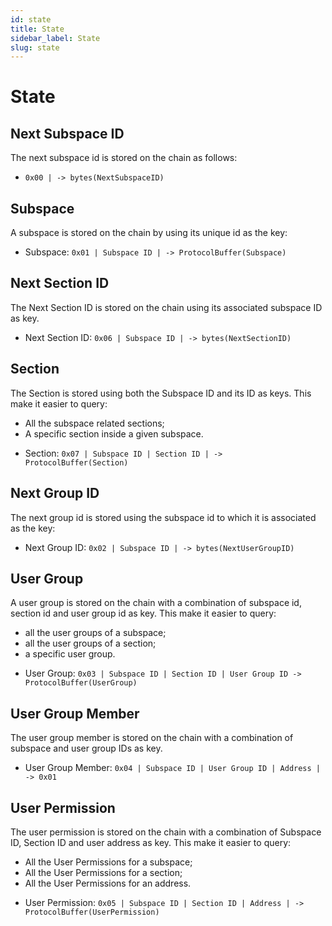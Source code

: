 ```yaml
---
id: state
title: State
sidebar_label: State
slug: state
---
```


# State

## Next Subspace ID
The next subspace id is stored on the chain as follows:

* `0x00 | -> bytes(NextSubspaceID)`

## Subspace
A subspace is stored on the chain by using its unique id as the key:

* Subspace: `0x01 | Subspace ID | -> ProtocolBuffer(Subspace)`

## Next Section ID
The Next Section ID is stored on the chain using its associated subspace ID as key.

* Next Section ID: `0x06 | Subspace ID | -> bytes(NextSectionID)`

## Section
The Section is stored using both the Subspace ID and its ID as keys. This make it easier to query:
- All the subspace related sections;
- A specific section inside a given subspace.

* Section: `0x07 | Subspace ID | Section ID | -> ProtocolBuffer(Section)`

## Next Group ID
The next group id is stored using the subspace id to which it is associated as the key:

* Next Group ID: `0x02 | Subspace ID | -> bytes(NextUserGroupID)`

## User Group
A user group is stored on the chain with a combination of subspace id, section id and user group id as key. This make it easier to query:
- all the user groups of a subspace;
- all the user groups of a section;
- a specific user group.

* User Group: `0x03 | Subspace ID | Section ID | User Group ID -> ProtocolBuffer(UserGroup)`

## User Group Member
The user group member is stored on the chain with a combination of subspace and user group IDs as key.

* User Group Member: `0x04 | Subspace ID | User Group ID | Address | -> 0x01`

## User Permission
The user permission is stored on the chain with a combination of Subspace ID, Section ID and user address as key. This make it easier to query:
- All the User Permissions for a subspace;
- All the User Permissions for a section;
- All the User Permissions for an address.

* User Permission: `0x05 | Subspace ID | Section ID | Address | -> ProtocolBuffer(UserPermission)`